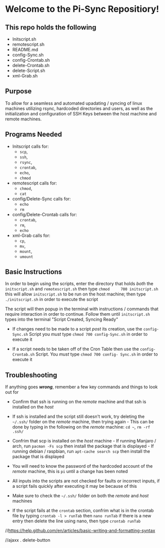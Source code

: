 # Welcome to the Pi-Sync Repositiory!

## This repo holds the following
- Initscript.sh
- remotescript.sh
- README.md
- config-Sync.sh
- config-Crontab.sh
- delete-Crontab.sh
- delete-Script.sh
- xml-Grab.sh
## Purpose
To allow for a seamless and automated upadating / syncing of linux machines utilizing rsync, hardcoded directories and users,
  as well as the initialization and configuration of SSH Keys between the host machine and remote machines.  

## Programs Needed
- Initscript calls for: 
  - `scp`, 
  - `ssh`,
  - `rsync`, 
  - `crontab`, 
  - `echo`, 
  - `chmod` 
- remotescript calls for: 
  - `chmod`, 
  - `cat`
- config/Delete-Sync calls for: 
  - `echo`
  - `rm` 
- config/Delete-Crontab calls for: 
  - `crontab`, 
  - `rm`, 
  - `echo`
- xml-Grab calls for: 
  - `cp`,
  - `mv`,
  - `mount`,
  - `umount`
## Basic Instructions
In order to begin using the scripts, enter the directory that holds _both_ the `initscript.sh` and `remotescript.sh` then type `chmod     700 initscript.sh` this will allow `initscript.sh` to be run on the host machine; then type `./initscript.sh` in order to execute the   script
    
The script will then popup in the terminal with instructions / commands that require interaction in order to continue. 
  Follow them until `initscript.sh` types into the terminal "Script Created, Syncing Ready"
    
- If changes need to be made to a script *post* its creation, use the `config-Sync.sh` Script you *must* type 
  `chmod 700 config-Sync.sh`   in order to execute it 

- If a script needs to be taken off of the Cron Table then use the `config-Crontab.sh` Script. You *must* type 
  `chmod 700 config- Sync.sh` in order to execute it  

## Troubleshooting
If anything goes **_wrong_**, remember a few key commands and things to look out for 
- Confirm that ssh is running on the _remote_ machine and that ssh is installed on the _host_
- If ssh is installed and the script still doesn't work, try deleting the `~/.ssh/` folder on the _remote_ machine, then trying again
        - This can be done by typing in the following on the _remote_ machine: `cd ~`, `rm -rf .ssh/`
- Confrim that scp is installed on the _host_ machine
        - If running Manjaro / arch, run `pacman -Fs scp` then install the package that is displayed 
        - If running debian / raspbian, run `apt-cache search scp` then install the package that is displayed
        
- You will need to know the password of the hardcoded account of the _remote_ machine, this is `pi` until a change has been noted

 - All inputs into the scripts are not checked for faults or incorrect inputs, if a script fails quickly after executing it may be because of this
 
- Make sure to check the `~/.ssh/` folder on both the _remote_ and _host_ machines 

- If the script fails at the `crontab` section, confrim what is in the crontab file by typing `crontab -l > runTab` then `nano runTab` if there is a new entry then delete the line using nano, then type `crontab runTab`



//https://help.github.com/en/articles/basic-writing-and-formatting-syntax

//ajaxx . delete-button